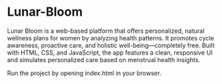 # Lunar-Bloom
Lunar Bloom is a web-based platform that offers personalized, natural wellness plans for women by analyzing health patterns. It promotes cycle awareness, proactive care, and holistic well-being—completely free.
Built with HTML, CSS, and JavaScript, the app features a clean, responsive UI and simulates personalized care based on menstrual health insights.


Run the project by opening index.html in your browser.

